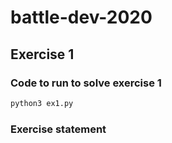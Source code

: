 # battle-dev-2020



## Exercise 1

### Code to run to solve exercise 1

```python
python3 ex1.py
```

### Exercise statement

